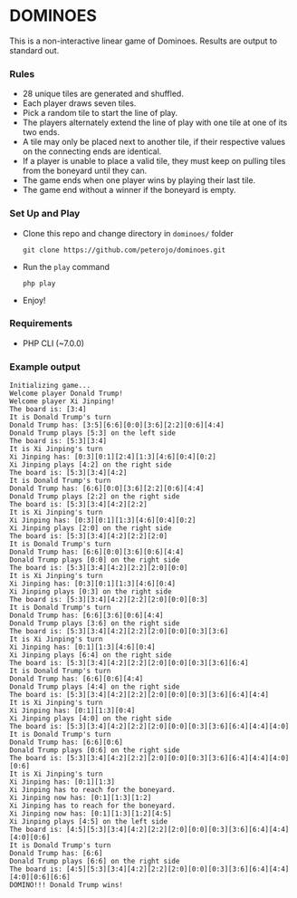 # DOMINOES #
This is a non-interactive linear game of Dominoes. Results are output to standard out.
### Rules
* 28 unique tiles are generated and shuffled.
* Each player draws seven tiles.
* Pick a random tile to start the line of play.
* The players alternately extend the line of play with one tile at one of its two ends.
* A tile may only be placed next to another tile, if their respective values on the connecting ends are identical.
* If a player is unable to place a valid tile, they must keep on pulling tiles from the boneyard until they can.
* The game ends when one player wins by playing their last tile.
* The game end without a winner if the boneyard is empty.

### Set Up and Play
* Clone this repo and change directory in `dominoes/` folder
  ```
  git clone https://github.com/peterojo/dominoes.git
  ```
* Run the `play` command
  ```
  php play
  ```
* Enjoy!

### Requirements
* PHP CLI (~7.0.0)

### Example output
  ```
  Initializing game...
  Welcome player Donald Trump!
  Welcome player Xi Jinping!
  The board is: [3:4]
  It is Donald Trump's turn
  Donald Trump has: [3:5][6:6][0:0][3:6][2:2][0:6][4:4]
  Donald Trump plays [5:3] on the left side
  The board is: [5:3][3:4]
  It is Xi Jinping's turn
  Xi Jinping has: [0:3][0:1][2:4][1:3][4:6][0:4][0:2]
  Xi Jinping plays [4:2] on the right side
  The board is: [5:3][3:4][4:2]
  It is Donald Trump's turn
  Donald Trump has: [6:6][0:0][3:6][2:2][0:6][4:4]
  Donald Trump plays [2:2] on the right side
  The board is: [5:3][3:4][4:2][2:2]
  It is Xi Jinping's turn
  Xi Jinping has: [0:3][0:1][1:3][4:6][0:4][0:2]
  Xi Jinping plays [2:0] on the right side
  The board is: [5:3][3:4][4:2][2:2][2:0]
  It is Donald Trump's turn
  Donald Trump has: [6:6][0:0][3:6][0:6][4:4]
  Donald Trump plays [0:0] on the right side
  The board is: [5:3][3:4][4:2][2:2][2:0][0:0]
  It is Xi Jinping's turn
  Xi Jinping has: [0:3][0:1][1:3][4:6][0:4]
  Xi Jinping plays [0:3] on the right side
  The board is: [5:3][3:4][4:2][2:2][2:0][0:0][0:3]
  It is Donald Trump's turn
  Donald Trump has: [6:6][3:6][0:6][4:4]
  Donald Trump plays [3:6] on the right side
  The board is: [5:3][3:4][4:2][2:2][2:0][0:0][0:3][3:6]
  It is Xi Jinping's turn
  Xi Jinping has: [0:1][1:3][4:6][0:4]
  Xi Jinping plays [6:4] on the right side
  The board is: [5:3][3:4][4:2][2:2][2:0][0:0][0:3][3:6][6:4]
  It is Donald Trump's turn
  Donald Trump has: [6:6][0:6][4:4]
  Donald Trump plays [4:4] on the right side
  The board is: [5:3][3:4][4:2][2:2][2:0][0:0][0:3][3:6][6:4][4:4]
  It is Xi Jinping's turn
  Xi Jinping has: [0:1][1:3][0:4]
  Xi Jinping plays [4:0] on the right side
  The board is: [5:3][3:4][4:2][2:2][2:0][0:0][0:3][3:6][6:4][4:4][4:0]
  It is Donald Trump's turn
  Donald Trump has: [6:6][0:6]
  Donald Trump plays [0:6] on the right side
  The board is: [5:3][3:4][4:2][2:2][2:0][0:0][0:3][3:6][6:4][4:4][4:0][0:6]
  It is Xi Jinping's turn
  Xi Jinping has: [0:1][1:3]
  Xi Jinping has to reach for the boneyard.
  Xi Jinping now has: [0:1][1:3][1:2]
  Xi Jinping has to reach for the boneyard.
  Xi Jinping now has: [0:1][1:3][1:2][4:5]
  Xi Jinping plays [4:5] on the left side
  The board is: [4:5][5:3][3:4][4:2][2:2][2:0][0:0][0:3][3:6][6:4][4:4][4:0][0:6]
  It is Donald Trump's turn
  Donald Trump has: [6:6]
  Donald Trump plays [6:6] on the right side
  The board is: [4:5][5:3][3:4][4:2][2:2][2:0][0:0][0:3][3:6][6:4][4:4][4:0][0:6][6:6]
  DOMINO!!! Donald Trump wins!
  ```